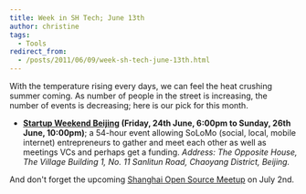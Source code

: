 ```yaml
---
title: Week in SH Tech; June 13th
author: christine
tags:
  - Tools
redirect_from:
  - /posts/2011/06/09/week-sh-tech-june-13th.html
---
```


With the temperature rising every days, we can feel the heat crushing summer coming. As number of people in the street is increasing, the number of events is decreasing; here is our pick for this month.

<!-- more -->

* **[Startup Weekend Beijing](http://startupweekendbeijing.com/en/page/home) (Friday, 24th June, 6:00pm to Sunday, 26th June, 10:00pm)**; a 54-hour event allowing SoLoMo (social, local, mobile internet) entrepreneurs to gather and meet each other as well as meetings VCs and perhaps get a funding. *Address: The Opposite House, The Village Building 1, No. 11 Sanlitun Road, Chaoyang District, Beijing.*

And don't forget the upcoming [Shanghai Open Source Meetup](http://wiredcraft.com/blog/shanghai-open-source-meetup-lets-get-started) on July 2nd.
